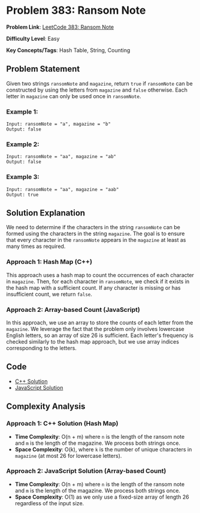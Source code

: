 # Problem 383: Ransom Note

**Problem Link**: [LeetCode 383: Ransom Note](https://leetcode.com/problems/ransom-note/)

**Difficulty Level**: Easy

**Key Concepts/Tags**: Hash Table, String, Counting

## Problem Statement

Given two strings `ransomNote` and `magazine`, return `true` if `ransomNote` can be constructed by using the letters from `magazine` and `false` otherwise. Each letter in `magazine` can only be used once in `ransomNote`.

### Example 1:
```
Input: ransomNote = "a", magazine = "b"
Output: false
```

### Example 2:
```
Input: ransomNote = "aa", magazine = "ab"
Output: false
```

### Example 3:
```
Input: ransomNote = "aa", magazine = "aab"
Output: true
```

## Solution Explanation

We need to determine if the characters in the string `ransomNote` can be formed using the characters in the string `magazine`. The goal is to ensure that every character in the `ransomNote` appears in the `magazine` at least as many times as required.

### Approach 1: Hash Map (C++)
This approach uses a hash map to count the occurrences of each character in `magazine`. Then, for each character in `ransomNote`, we check if it exists in the hash map with a sufficient count. If any character is missing or has insufficient count, we return `false`.

### Approach 2: Array-based Count (JavaScript)
In this approach, we use an array to store the counts of each letter from the `magazine`. We leverage the fact that the problem only involves lowercase English letters, so an array of size 26 is sufficient. Each letter's frequency is checked similarly to the hash map approach, but we use array indices corresponding to the letters.

## Code
- [C++ Solution](./solution_1.cpp)
- [JavaScript Solution](./solution_2.js)

## Complexity Analysis

### Approach 1: C++ Solution (Hash Map)
- **Time Complexity**: O(n + m) where `n` is the length of the ransom note and `m` is the length of the magazine. We process both strings once.
- **Space Complexity**: O(k), where `k` is the number of unique characters in `magazine` (at most 26 for lowercase letters).

### Approach 2: JavaScript Solution (Array-based Count)
- **Time Complexity**: O(n + m) where `n` is the length of the ransom note and `m` is the length of the magazine. We process both strings once.
- **Space Complexity**: O(1) as we only use a fixed-size array of length 26 regardless of the input size.